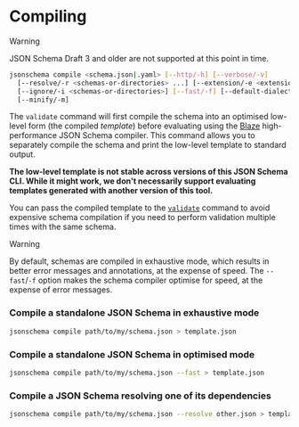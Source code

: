 Compiling
=========

> [!WARNING]
> JSON Schema Draft 3 and older are not supported at this point in time.

```sh
jsonschema compile <schema.json|.yaml> [--http/-h] [--verbose/-v]
  [--resolve/-r <schemas-or-directories> ...] [--extension/-e <extension>]
  [--ignore/-i <schemas-or-directories>] [--fast/-f] [--default-dialect/-d <uri>]
  [--minify/-m]
```

The `validate` command will first compile the schema into an optimised
low-level form (the compiled _template_) before evaluating using the
[Blaze](https://github.com/sourcemeta/blaze) high-performance JSON Schema
compiler. This command allows you to separately compile the schema and print
the low-level template to standard output.

**The low-level template is not stable across versions of this JSON Schema CLI.
While it might work, we don't necessarily support evaluating templates
generated with another version of this tool.**

You can pass the compiled template to the [`validate`](./validate.markdown)
command to avoid expensive schema compilation if you need to perform validation
multiple times with the same schema.

> [!WARNING]
> By default, schemas are compiled in exhaustive mode, which results in better
> error messages and annotations, at the expense of speed. The `--fast`/`-f`
> option makes the schema compiler optimise for speed, at the expense of error
> messages.

### Compile a standalone JSON Schema in exhaustive mode

```sh
jsonschema compile path/to/my/schema.json > template.json
```

### Compile a standalone JSON Schema in optimised mode

```sh
jsonschema compile path/to/my/schema.json --fast > template.json
```

### Compile a JSON Schema resolving one of its dependencies

```sh
jsonschema compile path/to/my/schema.json --resolve other.json > template.json
```
